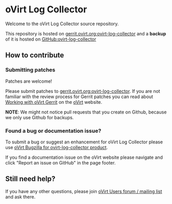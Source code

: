 # oVirt Log Collector

Welcome to the oVirt Log Collector source repository.

This repository is hosted on [gerrit.ovirt.org:ovirt-log-collector](https://gerrit.ovirt.org/#/admin/projects/ovirt-log-collector)
and a **backup** of it is hosted on [GitHub:ovirt-log-collector](https://github.com/oVirt/ovirt-log-collector)


## How to contribute

### Submitting patches

Patches are welcome!

Please submit patches to [gerrit.ovirt.org:ovirt-log-collector](https://gerrit.ovirt.org/#/admin/projects/ovirt-log-collector).
If you are not familiar with the review process for Gerrit patches you can read about [Working with oVirt Gerrit](https://ovirt.org/develop/dev-process/working-with-gerrit.html)
on the [oVirt](https://ovirt.org/) website.

**NOTE**: We might not notice pull requests that you create on Github, because we only use Github for backups.


### Found a bug or documentation issue?
To submit a bug or suggest an enhancement for oVirt Log Collector please use
[oVirt Bugzilla for ovirt-log-collector product](https://bugzilla.redhat.com/enter_bug.cgi?product=ovirt-log-collector).

If you find a documentation issue on the oVirt website please navigate and click "Report an issue on GitHub" in the page footer.


## Still need help?
If you have any other questions, please join [oVirt Users forum / mailing list](https://lists.ovirt.org/admin/lists/users.ovirt.org/) and ask there.

